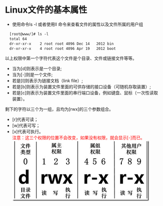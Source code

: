 # Linux文件的基本属性

- 使用命令ls -l 或者使用ll 命令来查看文件的属性以及文件所属的用户组

```
  [root@www/]# ls -l
  total 64
  dr-xr-xr-x    2 root root 4096 Dec 14   2012 bin
  dr-xr-xr-x    4 root root 4096 Apr 19   2012 boot
```
以上权限中第一个字符代表这个文件是个目录、文件或链接文件等等。
- 当为[d]则表示是一个目录;
- 当为[-]则是一个文件;
- 若是[l]则表示为链接文档（link file）;
- 若是[b]则表示为装置文件里面的可供存储的接口设备（可随机存取装置）;
- 若是[c]则表示为装置文件里面的串行端口设备，例如键盘、鼠标（一次性读取装置）。

剩下的字符以三个为一组，且均为[rwx]的三个参数组合。
- [r]代表可读；
- [w]代表可写；
- [x]代表可执行。  
      <font color=Red>注意：这三个权限的位置不会改变，如果没有权限，就会显示[-]而已。</font>  
![](https://github.com/DreamStart20181024/StudyNotes/blob/master/Linux%E7%AC%94%E8%AE%B0/img/1227493859FdXT.png)
